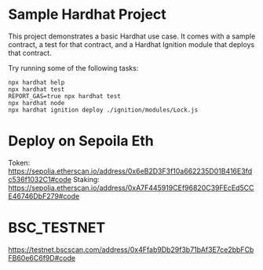# Sample Hardhat Project

This project demonstrates a basic Hardhat use case. It comes with a sample contract, a test for that contract, and a Hardhat Ignition module that deploys that contract.

Try running some of the following tasks:

```shell
npx hardhat help
npx hardhat test
REPORT_GAS=true npx hardhat test
npx hardhat node
npx hardhat ignition deploy ./ignition/modules/Lock.js
```
# Deploy on Sepoila Eth
Token:  https://sepolia.etherscan.io/address/0x6eB2D3F3f10a662235D01B416E3fdc536f1032C1#code
Staking: https://sepolia.etherscan.io/address/0xA7F445919CEf96820C39FEcEd5CCE46746DbF279#code
# BSC_TESTNET
https://testnet.bscscan.com/address/0x4Ffab9Db29f3b71bAf3E7ce2bbFCbFB60e6C6f9D#code